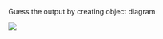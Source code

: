 Guess the output by creating object diagram

<img src='https://github.com/McLarenCollege/foundations_public/raw/main/images/object-diagram-hello-greeting.png' src=400/img>
